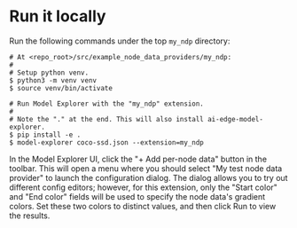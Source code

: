 # Run it locally

Run the following commands under the top `my_ndp` directory:

```shell
# At <repo_root>/src/example_node_data_providers/my_ndp:
#
# Setup python venv.
$ python3 -m venv venv
$ source venv/bin/activate

# Run Model Explorer with the "my_ndp" extension.
#
# Note the "." at the end. This will also install ai-edge-model-explorer.
$ pip install -e .
$ model-explorer coco-ssd.json --extension=my_ndp
```

In the Model Explorer UI, click the "+ Add per-node data" button in the toolbar.
This will open a menu where you should select "My test node data provider" to
launch the configuration dialog. The dialog allows you to try out different
config editors; however, for this extension, only the "Start color" and
"End color" fields will be used to specify the node data's gradient colors.
Set these two colors to distinct values, and then click Run to view the results.
